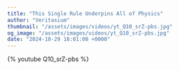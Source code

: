 ```yaml
---
title: "This Single Rule Underpins All of Physics"
author: "Veritasium"
thumbnail: "/assets/images/videos/yt_Q10_srZ-pbs.jpg"
og_image: "/assets/images/videos/yt_Q10_srZ-pbs.jpg"
date: "2024-10-29 18:01:00 +0000"
---
```


{% youtube Q10_srZ-pbs %}